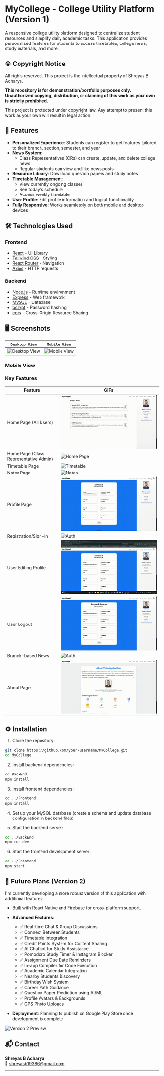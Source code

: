 # MyCollege - College Utility Platform (Version 1)

A responsive college utility platform designed to centralize student resources and simplify daily academic tasks. This application provides personalized features for students to access timetables, college news, study materials, and more.

## © Copyright Notice
All rights reserved. This project is the intellectual property of Shreyas B Acharya.

**This repository is for demonstration/portfolio purposes only.  
Unauthorized copying, distribution, or claiming of this work as your own is strictly prohibited.**

This project is protected under copyright law. Any attempt to present this work as your own will result in legal action.

## 🌟 Features

- **Personalized Experience**: Students can register to get features tailored to their branch, section, semester, and year
- **News System**: 
  - Class Representatives (CRs) can create, update, and delete college news
  - Regular students can view and like news posts
- **Resource Library**: Download question papers and study notes
- **Timetable Management**:
  - View currently ongoing classes
  - See today's schedule
  - Access weekly timetable
- **User Profile**: Edit profile information and logout functionality
- **Fully Responsive**: Works seamlessly on both mobile and desktop devices

## 🛠️ Technologies Used

### Frontend
- [React](https://reactjs.org/) - UI Library
- [Tailwind CSS](https://tailwindcss.com/) - Styling
- [React Router](https://reactrouter.com/) - Navigation
- [Axios](https://axios-http.com/) - HTTP requests

### Backend
- [Node.js](https://nodejs.org/) - Runtime environment
- [Express](https://expressjs.com/) - Web framework
- [MySQL](https://www.mysql.com/) - Database
- [bcrypt](https://www.npmjs.com/package/bcrypt) - Password hashing
- [cors](https://www.npmjs.com/package/cors) - Cross-Origin Resource Sharing

## 🖥️ Screenshots

| `Desktop View` | `Mobile View` |
|---------|------------|
|![Desktop View](./readmeAssets/desktopView.gif)|![Mobile View](./readmeAssets/mobileView.gif)|

### Mobile View

### Key Features
| Feature | GIFs |
|---------|------------|
| Home Page (All Users) | ![Home Page](./readmeAssets/home.gif) |
| Home Page (Class Representative Admin) | ![Home Page](./readmeAssets/classAdmin.gif) |
| Timetable Page | ![Timetable](./readmeAssets/timetable.gif) |
| Notes Page | ![Notes](./readmeAssets/notes.gif) |
| Profile Page | ![Profile](./readmeAssets/profile.gif) |
| Registration/Sign-in | ![Auth](./readmeAssets/signIn.gif) |
| User Editing Profile | ![Auth](./readmeAssets/editProfile.gif) |
| User Logout | ![Auth](./readmeAssets/logout.gif) |
| Branch-based News | ![Auth](./readmeAssets/news.gif) |
| About Page| ![Auth](./readmeAssets/about.gif) |

## ⚙️ Installation

1. Clone the repository:
```bash
git clone https://github.com/your-username/MyCollege.git
cd MyCollege
```

2. Install backend dependencies:
```bash
cd BackEnd
npm install
```

3. Install frontend dependencies:
```bash
cd ../Frontend
npm install
```

4. Set up your MySQL database (create a schema and update database configuration in backend files)

5. Start the backend server:
```bash
cd ../BackEnd
npm run dev
```

6. Start the frontend development server:
```bash
cd ../Frontend
npm start
```




## 🚀 Future Plans (Version 2)

I'm currently developing a more robust version of this application with additional features:

- Built with React Native and Firebase for cross-platform support.

- **Advanced Features**:
  - ✅ Real-time Chat & Group Discussions
  - ✅ Connect Between Students
  - ✅ Timetable Integration
  - ✅ Credit Points System for Content Sharing
  - ✅ AI Chatbot for Study Assistance
  - ✅ Pomodoro Study Timer & Instagram Blocker
  - ✅ Assignment Due Date Reminders
  - ✅ In-app Compiler for Code Execution
  - ✅ Academic Calendar Integration
  - ✅ Nearby Students Discovery
  - ✅ Birthday Wish System
  - ✅ Career Path Guidance
  - ✅ Question Paper Prediction using AI/ML
  - ✅ Profile Avatars & Backgrounds
  - ✅ GPS Photo Uploads

- **Deployment**: Planning to publish on Google Play Store once development is complete

![Version 2 Preview](https://via.placeholder.com/800x400?text=Version+2+Preview+Screenshots)

## 📬 Contact

**Shreyas B Acharya**  
📧 [shreyasb19386@gmail.com](mailto:shreyasb19386@gmail.com)

---
